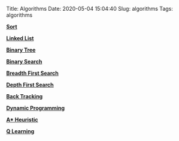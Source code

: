 Title: Algorithms
Date: 2020-05-04 15:04:40
Slug: algorithms
Tags: algorithms

**[Sort](https://www.jerrulsu.com/Sort.html)**

**[Linked List](https://www.jerrulsu.com/LinkedList.html)**

**[Binary Tree](https://www.jerrulsu.com/Binary-Tree-and-Divide-Conquer.html)**

**[Binary Search](https://www.jerrulsu.com/Binary-Search.html)**

**[Breadth First Search](https://www.jerrulsu.com/Breadth-First-Search.html)**

**[Depth First Search]()**

**[Back Tracking](https://www.jerrulsu.com/BackTracking.html)**

**[Dynamic Programming](https://www.jerrulsu.com/Dynamic-Programming.html)**

**[A* Heuristic](https://www.jerrulsu.com/A_star_algorithm.html)**

**[Q Learning](https://www.jerrulsu.com/%E3%80%90RL%E3%80%91Q-Learning.html)**

